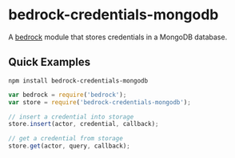 # bedrock-credentials-mongodb

A [bedrock][] module that stores credentials in a MongoDB database.

## Quick Examples

```
npm install bedrock-credentials-mongodb
```

```js
var bedrock = require('bedrock');
var store = require('bedrock-credentials-mongodb');

// insert a credential into storage
store.insert(actor, credential, callback);

// get a credential from storage
store.get(actor, query, callback);
```

[bedrock]: https://github.com/digitalbazaar/bedrock
